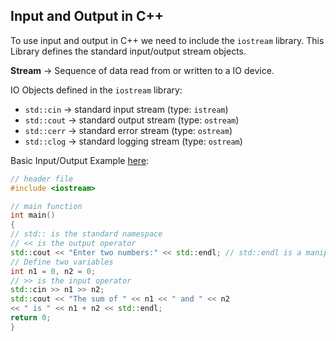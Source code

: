 ## Input and Output in C++

To use input and output in C++ we need to include the `iostream` library.
This Library defines the standard input/output stream objects.

**Stream** -> Sequence of data read from or written to a IO device.

IO Objects defined in the `iostream` library:
- `std::cin` -> standard input stream (type: `istream`)
- `std::cout` -> standard output stream (type: `ostream`)
- `std::cerr` -> standard error stream (type: `ostream`)
- `std::clog` -> standard logging stream (type: `ostream`)

Basic Input/Output Example [here](https://github.com/dpfurners/CPP/blob/master/02_InputOutput/input-output.cpp):
```cpp
// header file
#include <iostream>

// main function
int main()
{
// std:: is the standard namespace
// << is the output operator
std::cout << "Enter two numbers:" << std::endl; // std::endl is a manipulator (end of line)
// Define two variables
int n1 = 0, n2 = 0;
// >> is the input operator
std::cin >> n1 >> n2;
std::cout << "The sum of " << n1 << " and " << n2
<< " is " << n1 + n2 << std::endl;
return 0;
}

```
